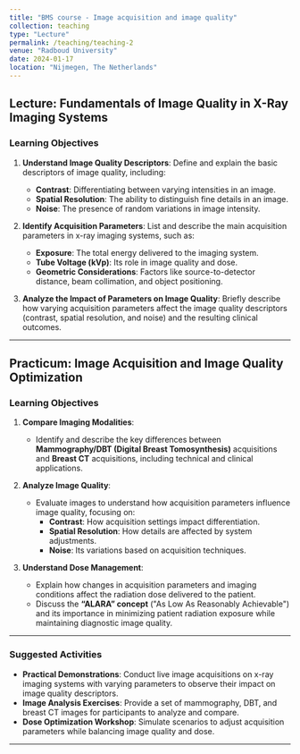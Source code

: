 ```yaml
---
title: "BMS course - Image acquisition and image quality"
collection: teaching
type: "Lecture"
permalink: /teaching/teaching-2
venue: "Radboud University"
date: 2024-01-17
location: "Nijmegen, The Netherlands"
---
```


## Lecture: Fundamentals of Image Quality in X-Ray Imaging Systems

### Learning Objectives
1. **Understand Image Quality Descriptors**: Define and explain the basic descriptors of image quality, including:
   - **Contrast**: Differentiating between varying intensities in an image.
   - **Spatial Resolution**: The ability to distinguish fine details in an image.
   - **Noise**: The presence of random variations in image intensity.
   
2. **Identify Acquisition Parameters**: List and describe the main acquisition parameters in x-ray imaging systems, such as:
   - **Exposure**: The total energy delivered to the imaging system.
   - **Tube Voltage (kVp)**: Its role in image quality and dose.
   - **Geometric Considerations**: Factors like source-to-detector distance, beam collimation, and object positioning.

3. **Analyze the Impact of Parameters on Image Quality**: Briefly describe how varying acquisition parameters affect the image quality descriptors (contrast, spatial resolution, and noise) and the resulting clinical outcomes.

---

## Practicum: Image Acquisition and Image Quality Optimization

### Learning Objectives
1. **Compare Imaging Modalities**:
   - Identify and describe the key differences between **Mammography/DBT (Digital Breast Tomosynthesis)** acquisitions and **Breast CT** acquisitions, including technical and clinical applications.

2. **Analyze Image Quality**:
   - Evaluate images to understand how acquisition parameters influence image quality, focusing on:
     - **Contrast**: How acquisition settings impact differentiation.
     - **Spatial Resolution**: How details are affected by system adjustments.
     - **Noise**: Its variations based on acquisition techniques.

3. **Understand Dose Management**:
   - Explain how changes in acquisition parameters and imaging conditions affect the radiation dose delivered to the patient.
   - Discuss the **“ALARA” concept** ("As Low As Reasonably Achievable") and its importance in minimizing patient radiation exposure while maintaining diagnostic image quality.

---

### Suggested Activities
- **Practical Demonstrations**: Conduct live image acquisitions on x-ray imaging systems with varying parameters to observe their impact on image quality descriptors.
- **Image Analysis Exercises**: Provide a set of mammography, DBT, and breast CT images for participants to analyze and compare.
- **Dose Optimization Workshop**: Simulate scenarios to adjust acquisition parameters while balancing image quality and dose.

---
